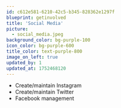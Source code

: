 ```yaml
---
id: c612e581-6210-42c5-b345-828362e1297f
blueprint: getinvolved
title: 'Social Media'
picture:
  - social_media.jpeg
background_color: bg-purple-100
icon_color: bg-purple-600
title_color: text-purple-800
image_on_left: true
updated_by: 1
updated_at: 1752468120
---
```

- Create/maintain Instagram
- Create/maintain Twitter
- Facebook management